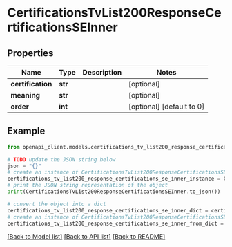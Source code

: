 # CertificationsTvList200ResponseCertificationsSEInner


## Properties

Name | Type | Description | Notes
------------ | ------------- | ------------- | -------------
**certification** | **str** |  | [optional] 
**meaning** | **str** |  | [optional] 
**order** | **int** |  | [optional] [default to 0]

## Example

```python
from openapi_client.models.certifications_tv_list200_response_certifications_se_inner import CertificationsTvList200ResponseCertificationsSEInner

# TODO update the JSON string below
json = "{}"
# create an instance of CertificationsTvList200ResponseCertificationsSEInner from a JSON string
certifications_tv_list200_response_certifications_se_inner_instance = CertificationsTvList200ResponseCertificationsSEInner.from_json(json)
# print the JSON string representation of the object
print(CertificationsTvList200ResponseCertificationsSEInner.to_json())

# convert the object into a dict
certifications_tv_list200_response_certifications_se_inner_dict = certifications_tv_list200_response_certifications_se_inner_instance.to_dict()
# create an instance of CertificationsTvList200ResponseCertificationsSEInner from a dict
certifications_tv_list200_response_certifications_se_inner_from_dict = CertificationsTvList200ResponseCertificationsSEInner.from_dict(certifications_tv_list200_response_certifications_se_inner_dict)
```
[[Back to Model list]](../README.md#documentation-for-models) [[Back to API list]](../README.md#documentation-for-api-endpoints) [[Back to README]](../README.md)


